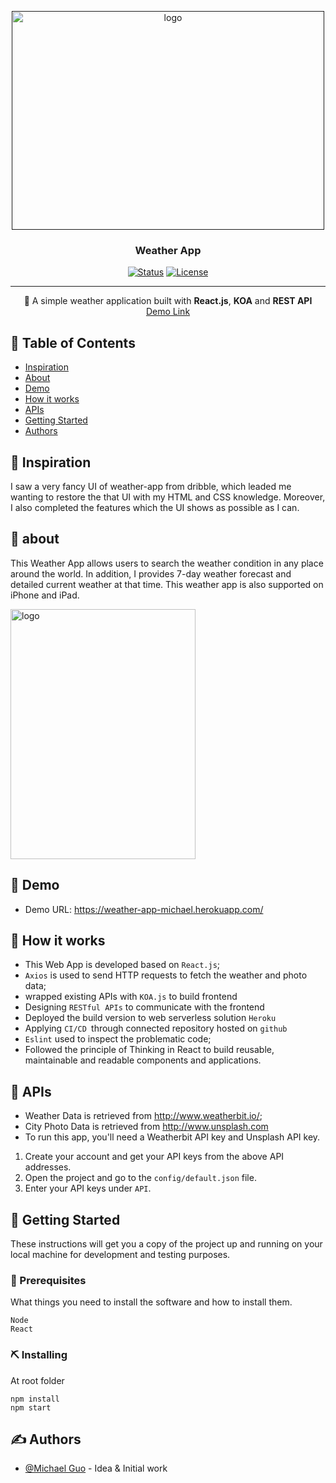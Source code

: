 <p align="center">
  <a href="" rel="noopener">
 <img width=500px height=350px border-radius=20px src="/public/layout.png" alt="logo"></a>
</p>

<h3 align="center">Weather App</h3>

<div align="center">

[![Status](https://img.shields.io/badge/status-active-success.svg)]()
[![License](https://img.shields.io/badge/license-MIT-blue.svg)](http://opensource.org/licenses/MIT)
</div>

---

<p align="center"> 🍔 A simple weather application built with <b>React.js</b>, <b>KOA</b> and <b>REST API</b>
<br>
<a href="https://weather-app-michael.herokuapp.com/">Demo Link</a>
</p>

## 📝 Table of Contents

- [Inspiration](#inspiration)
- [About](#about)
- [Demo](#demo)
- [How it works](#working)
- [APIs](#apis)
- [Getting Started](#getting_started)
- [Authors](#authors)

## 🧐 Inspiration <a name = "inspiration"></a>

I saw a very fancy UI of weather-app from dribble, which leaded me wanting to restore the that UI with my HTML and CSS knowledge. Moreover, I also  completed the features which the UI shows as possible as I can.

## 🧐 about <a name = "about"></a>

This Weather App allows users to search the weather condition in any place around the world. In addition, I provides 7-day weather forecast and detailed current weather at that time.
This weather app is also supported on iPhone and iPad.

<p>
<img width=296px height=400px border-radius=20px src="/public/layout-ipad.png" alt="logo"></a>
</p>

## 🎥 Demo <a name = "demo"></a>
- Demo URL: https://weather-app-michael.herokuapp.com/

## 💭 How it works <a name = "working"></a>

- This Web App is developed based on `React.js`;
- `Axios` is used to send HTTP requests to fetch the weather and photo data;
- wrapped existing APIs with `KOA.js` to build frontend
- Designing `RESTful APIs` to communicate with the frontend
- Deployed the build version to web serverless solution `Heroku`
- Applying `CI/CD `through connected repository hosted on `github`
- `Eslint` used to inspect the problematic code;
- Followed the principle of Thinking in React to build reusable, maintainable and readable components and applications.

## 💭 APIs <a name = "apis"></a>

- Weather Data is retrieved from  http://www.weatherbit.io/;
- City Photo Data is retrieved from http://www.unsplash.com
- To run this app, you'll need a Weatherbit API key and Unsplash API key.
1. Create your account and get your API keys from the above API addresses.
2. Open the project and go to the `config/default.json` file.
3. Enter your API keys under `API`.

## 🏁 Getting Started <a name = "getting_started"></a>

These instructions will get you a copy of the project up and running on your local machine for development and testing purposes.

### 🔧 Prerequisites

What things you need to install the software and how to install them.

```
Node
React
```

### ⛏️ Installing

At root folder
```
npm install
npm start
```

## ✍️ Authors <a name = "authors"></a>

- [@Michael Guo](https://github.com/ismichaelguo) - Idea & Initial work